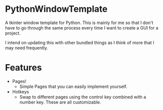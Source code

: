 # PythonWindowTemplate
A tkinter window template for Python.
This is mainly for me so that I don't have to go through the same process every time I want to create a GUI for a project.

I intend on updating this with other bundled things as I think of more that I may need frequently.

# Features

* Pages!
    * Simple Pages that you can easily implement yourself.
* Hotkeys
    * Swap to different pages using the control key combined with a number key. These are all customizable. 